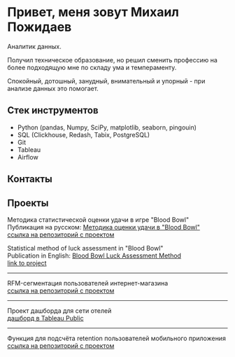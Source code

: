# Привет, меня зовут Михаил Пожидаев
Аналитик данных. 

Получил техническое образование, но решил сменить профессию на более подходящую мне по складу ума и темпераменту.  

Спокойный, дотошный, занудный, внимательный и упорный - при анализе данных это помогает. 

## Стек инструментов
<ul><li>Python (pandas, Numpy, SciPy, matplotlib, seaborn, pingouin)</li>
<li>SQL (Clickhouse, Redash, Tabix, PostgreSQL)</li>
<li>Git</li>
<li>Tableau</li>
<li>Airflow</li></ul>

## Контакты

## Проекты
Методика статистической оценки удачи в игре "Blood Bowl"  
Публикация на русском: [Методика оценки удачи в "Blood Bowl"](https://rubbl.ru/index.php?topic=49916.0)  
[ссылка на репозиторий с проектом](https://github.com/raspel7file/bb_luck)

Statistical method of luck assessment in "Blood Bowl"  
Publication in English: [Blood Bowl Luck Assessment Method](https://orca-cola.com/index.php?/topic/41907-blood-bowl-luck-assessment-method/)  
[link to project](https://github.com/raspel7file/bb_luck)
___
RFM-сегментация пользователей интернет-магазина  
[ссылка на репозиторий с проектом](https://github.com/raspel7file/RFM_segmentation)
___
Проект дашборда для сети отелей  
[дашборд в Tableau Public](https://public.tableau.com/app/profile/mikhail.pozhidaev/viz/lesson_3_project_17219901581110/Dashboard)
___
Функция для подсчёта retention пользователей мобильного приложения  
[ссылка на репозиторий с проектом](https://github.com/raspel7file/retention_function)
